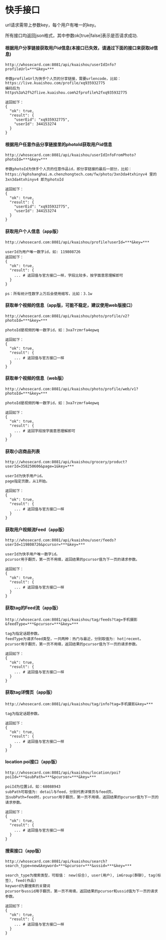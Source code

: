 # 快手接口

url请求需带上参数key，每个用户有唯一的key。

所有接口均返回json格式，其中参数ok[true|false]表示是否请求成功.

#### 根据用户分享链接获取用户id信息(本接口已失效，请通过下面的接口来获取id信息)
```
http://whosecard.com:8081/api/kuaishou/userIdInfo?profileUrl=***&key=***

参数profileUrl为快手个人页的分享链接，需要urlencode，比如：
https://live.kuaishou.com/profile/xq935932775
编码后为
https%3a%2f%2flive.kuaishou.com%2fprofile%2fxq935932775

返回如下：
{
  "ok": true,
  "result": {
    "userEid": "xq935932775",
    "userId": 344153274
  }
}
```

#### 根据用户任意作品分享链接里的photoId获取用户id信息
```
http://whosecard.com:8081/api/kuaishou/userIdInfoFromPhoto?photoId=***&key=***

参数photoId为快手个人页的任意作品id，即分享链接的最后一部分，比如：
https://kphshanghai.m.chenzhongtech.com/fw/photo/3xn3da4txhinyv4 里的 3xn3da4txhinyv4 即为photoId

返回如下：
{
  "ok": true,
  "result": {
    "userEid": "xq935932775",
    "userId": 344153274
  }
}
```

#### 获取用户个人信息（app版）
```
http://whosecard.com:8081/api/kuaishou/profile?userId=***&key=***

userId为用户唯一数字id，如: 119808726
返回如下：
{
  "ok": true,
  "result": {
    ... # 返回值与官方接口一样，字段比较多，按字面意思理解即可
  }
}

ps：所有统计性数字上万后会使用缩写，比如：3.1w
```

#### 获取单个视频的信息（app版，可能不稳定，建议使用web版接口）
```
http://whosecard.com:8081/api/kuaishou/photo/profile/v2?photoId=***&key=***

photoId是视频的唯一数字id，如：3xa7rzmrfa4epwq

返回如下：
{
  "ok": true,
  "result": {
    ... # 返回值与官方接口一样
  }
}
```

#### 获取单个视频的信息（web版）
```
http://whosecard.com:8081/api/kuaishou/photo/profile/web/v1?photoId=***&key=***

photoId是视频的唯一数字id，如：3xa7rzmrfa4epwq

返回如下：
{
  "ok": true,
  "result": {
    ... # 返回字段按字面意思理解即可
  }
}
```

#### 获取小店商品列表
```
http://whosecard.com:8081/api/kuaishou/grocery/product?userId=358250606&page=1&key=***

userId为快手用户id。
page指定页数，从1开始。

返回如下：
{
  "ok": true,
  "result": {
    ... # 返回值与官方接口一样
  }
}
```

#### 获取用户视频流Feed（app版）
```
http://whosecard.com:8081/api/kuaishou/user/feeds?userId=119808726&pcursor=***&key=***

userId为快手用户唯一数字id。
pcursor用于翻页，第一页不用填，返回结果的pcursor值为下一页的请求参数。

返回如下：
{
  "ok": true,
  "result": {
    ... # 返回值与官方接口一样
  }
}
```

#### 获取tag的Feed流（app版）
```
http://whosecard.com:8081/api/kuaishou/tag/feeds?tag=手机摄影&feedType=***&pcursor=***&key=***

tag为指定话题参数。
feedType为请求feed类型，一共两种：热门与最近，分别取值为: hot|recent。
pcursor用于翻页，第一页不用填，返回结果的pcursor值为下一页的请求参数。

返回如下：
{
  "ok": true,
  "result": {
    ... # 返回值与官方接口一样
  }
}
```

#### 获取tag详情页（app版）
```
http://whosecard.com:8081/api/kuaishou/tag/info?tag=手机摄影&key=***

tag为指定话题参数。

返回如下：
{
  "ok": true,
  "result": {
    ... # 返回值与官方接口一样
  }
}
```

#### location poi接口（app版）
```
http://whosecard.com:8081/api/kuaishou/location/poi?poiId=***&subPath=***&pcursor=***&key=***

poiId为位置id，如：68088943
subPath可取值为: detail与feed，分别代表详情页与feed页。
当subPath=feed时，pcursor用于翻页，第一页不用填，返回结果的pcursor值为下一页的请求参数。

返回如下：
{
  "ok": true,
  "result": {
    ... # 返回值与官方接口一样
  }
}
```

#### 搜索接口（app版）
```
http://whosecard.com:8081/api/kuaishou/search?search_type=new&keyword=***&pcursor=***&ussid=***&key=***

search_type为搜索类型，可取值： new(综合), user(用户), imGroup(群聊), tag(标签), feed(作品)
keyword为要搜索的关键词
pcursor与ussid用于翻页，第一页不用填，返回结果的pcursor和ussid值为下一页的请求参数。

返回如下：
{
  "ok": true,
  "result": {
    ... # 返回值与官方接口一样
  }
}
```
